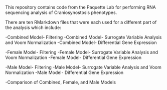 This repository contains code from the Paquette Lab for performing RNA sequencing analysis of Craniosynostosis phenotypes. 

There are ten RMarkdown files that were each used for a different part of the analysis which include:

-Combined Model- Filtering
-Combined Model- Surrogate Variable Analysis and Voom Normalization
-Combined Model- Differential Gene Expression

-Female Model- Filtering
-Female Model- Surrogate Variable Analysis and Voom Normalization
-Female Model- Differential Gene Expression

-Male Model- Filtering
-Male Model- Surrogate Variable Analysis and Voom Normalization
-Male Model- Differential Gene Expression

-Comparison of Combined, Female, and Male Models


